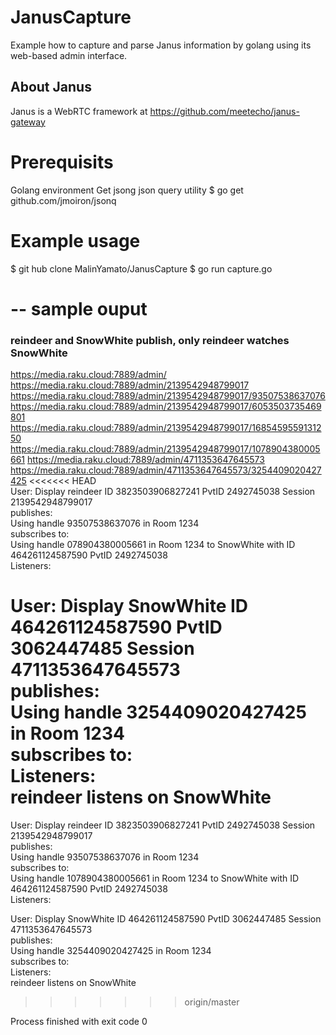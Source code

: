 # JanusCapture
Example how to capture and parse Janus information by golang using its web-based admin interface. 

## About Janus
Janus is a WebRTC framework at https://github.com/meetecho/janus-gateway


# Prerequisits
Golang environment
Get jsong json query utility
$ go get github.com/jmoiron/jsonq

# Example usage

$ git hub clone MalinYamato/JanusCapture
$ go run capture.go

# -- sample ouput
### reindeer and SnowWhite publish, only reindeer watches SnowWhite

https://media.raku.cloud:7889/admin/
https://media.raku.cloud:7889/admin/2139542948799017
https://media.raku.cloud:7889/admin/2139542948799017/93507538637076
https://media.raku.cloud:7889/admin/2139542948799017/6053503735469801
https://media.raku.cloud:7889/admin/2139542948799017/1685459559131250
https://media.raku.cloud:7889/admin/2139542948799017/1078904380005661
https://media.raku.cloud:7889/admin/4711353647645573
https://media.raku.cloud:7889/admin/4711353647645573/3254409020427425
<<<<<<< HEAD
<br />
User: Display reindeer ID 3823503906827241 PvtID 2492745038  Session 2139542948799017 <br />
publishes: <br />
Using handle 93507538637076 in Room 1234 <br />
subscribes to: <br />
Using handle 078904380005661 in  Room 1234 to SnowWhite with ID 464261124587590 PvtID 2492745038 <br />
Listeners:<br />

User: Display SnowWhite ID 464261124587590 PvtID 3062447485  Session 4711353647645573 <br />
publishes: <br />
Using handle 3254409020427425 in Room 1234 <br />
subscribes to: <br />
Listeners: <br />
reindeer listens on SnowWhite <br />
=======

User: Display reindeer ID 3823503906827241 PvtID 2492745038  Session 2139542948799017 <br/>
publishes:<br/>
Using handle 93507538637076 in Room 1234<br/>
subscribes to: <br/>
Using handle 1078904380005661 in  Room 1234 to SnowWhite with ID 464261124587590 PvtID 2492745038 <br/>
Listeners: <br/>

User: Display SnowWhite ID 464261124587590 PvtID 3062447485  Session 4711353647645573<br/>
publishes:<br/>
Using handle 3254409020427425 in Room 1234<br/>
subscribes to:<br/>
Listeners:<br/>
reindeer listens on SnowWhite
>>>>>>> origin/master


Process finished with exit code 0
